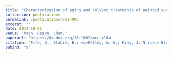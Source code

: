 ```yaml
---
title: "Characterization of aging and solvent treatments of painted surfaces using single-sided NMR"
collection: publications
permalink: /publications/2014MRC
excerpt: ""
date: 2014-10-21
venue: 'Magn. Reson. Chem.'
paperurl: 'https://dx.doi.org/10.1002/mrc.4164'
citation: 'Fife, G.; Stabik, B.; <u>Kelley, A. E.; King, J. N.;</u> Blumich, B.; Hoppenbrouwers, R.; Meldrum, T. <i>Magn. Reson. Chem.</i> <b>2014,</b> <i>53,</i> 58–63.'
pubind: "9"
---
```

